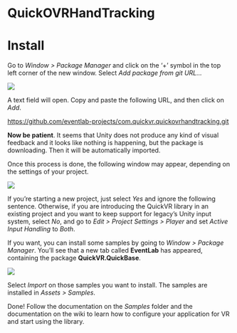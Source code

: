 # QuickOVRHandTracking

# Install

Go to _Window > Package Manager_ and click on the ‘+’ symbol in the top left corner of the new window. Select _Add package from git URL…_

![](/Documentation~/img/install/00.png)

A text field will open. Copy and paste the following URL, and then click on _Add_. 

https://github.com/eventlab-projects/com.quickvr.quickovrhandtracking.git

__Now be patient__. It seems that Unity does not produce any kind of visual feedback and it looks like nothing is happening, but the package is downloading. Then it will be automatically imported. 

Once this process is done, the following window may appear, depending on the settings of your project. 

![](/Documentation~/img/install/01.png)

If you’re starting a new project, just select _Yes_ and ignore the following sentence. Otherwise, if you are introducing the QuickVR library in an existing project and you want to keep support for legacy’s Unity input system, select _No_, and go to _Edit > Project Settings > Player_ and set _Active Input Handling_ to _Both_. 

If you want, you can install some samples by going to _Window > Package Manager_. You’ll see that a new tab called __EventLab__ has appeared, containing the package __QuickVR.QuickBase__. 

![](/Documentation~/img/install/02.png)

Select _Import_ on those samples you want to install. The samples are installed in _Assets > Samples_.  

Done! Follow the documentation on the _Samples_ folder and the documentation on the wiki to learn how to configure your application for VR and start using the library. 
